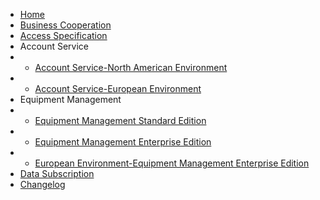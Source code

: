 * [Home](en-us/)
* [Business Cooperation](en-us/Business)
* [Access Specification](en-us/AccessSpecification)
* Account Service
* * [Account Service-North American Environment](en-us/Account-NorthAmericanEnvironment)  
* * [Account Service-European Environment](en-us/Account-EuropeanEnvironment)
* Equipment Management
* * [Equipment Management Standard Edition](en-us/DevicesStandard)
* * [Equipment Management Enterprise Edition](en-us/DevicesEnterprise)
* * [European Environment-Equipment Management Enterprise Edition](en-us/DevicesEnterprise-EuropeanEnvironment)
* [Data Subscription](en-us/DataSubscription)
* [Changelog](en-us/ChangeLog)

